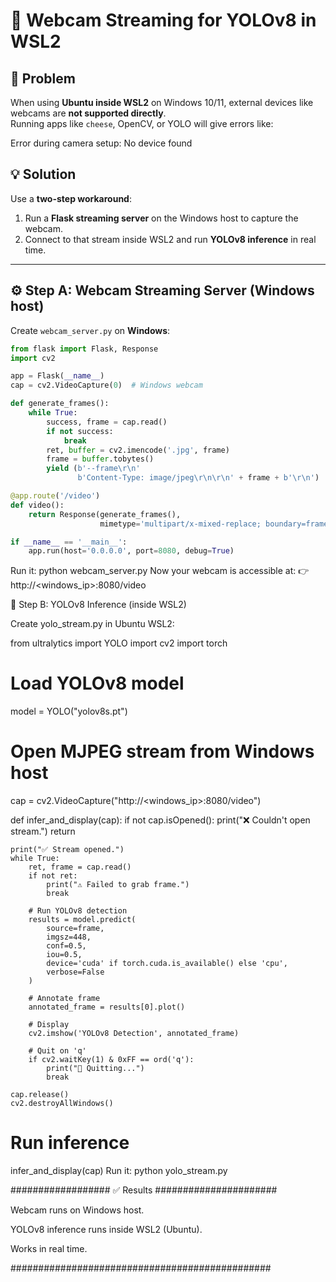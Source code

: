 # 🎥 Webcam Streaming for YOLOv8 in WSL2

## 🚨 Problem
When using **Ubuntu inside WSL2** on Windows 10/11, external devices like webcams are **not supported directly**.  
Running apps like `cheese`, OpenCV, or YOLO will give errors like:

Error during camera setup: No device found



## 💡 Solution
Use a **two-step workaround**:
1. Run a **Flask streaming server** on the Windows host to capture the webcam.
2. Connect to that stream inside WSL2 and run **YOLOv8 inference** in real time.

---

## ⚙️ Step A: Webcam Streaming Server (Windows host)
Create `webcam_server.py` on **Windows**:

```python
from flask import Flask, Response
import cv2

app = Flask(__name__)
cap = cv2.VideoCapture(0)  # Windows webcam

def generate_frames():
    while True:
        success, frame = cap.read()
        if not success:
            break
        ret, buffer = cv2.imencode('.jpg', frame)
        frame = buffer.tobytes()
        yield (b'--frame\r\n'
               b'Content-Type: image/jpeg\r\n\r\n' + frame + b'\r\n')

@app.route('/video')
def video():
    return Response(generate_frames(),
                    mimetype='multipart/x-mixed-replace; boundary=frame')

if __name__ == '__main__':
    app.run(host='0.0.0.0', port=8080, debug=True)
```
Run it:
python webcam_server.py
Now your webcam is accessible at:
👉 http://<windows_ip>:8080/video


🐧 Step B: YOLOv8 Inference (inside WSL2)

Create yolo_stream.py in Ubuntu WSL2:

from ultralytics import YOLO
import cv2
import torch

# Load YOLOv8 model
model = YOLO("yolov8s.pt")

# Open MJPEG stream from Windows host
cap = cv2.VideoCapture("http://<windows_ip>:8080/video")

def infer_and_display(cap):
    if not cap.isOpened():
        print("❌ Couldn't open stream.")
        return

    print("✅ Stream opened.")
    while True:
        ret, frame = cap.read()
        if not ret:
            print("⚠️ Failed to grab frame.")
            break

        # Run YOLOv8 detection
        results = model.predict(
            source=frame,
            imgsz=448,
            conf=0.5,
            iou=0.5,
            device='cuda' if torch.cuda.is_available() else 'cpu',
            verbose=False
        )

        # Annotate frame
        annotated_frame = results[0].plot()

        # Display
        cv2.imshow('YOLOv8 Detection', annotated_frame)

        # Quit on 'q'
        if cv2.waitKey(1) & 0xFF == ord('q'):
            print("🛑 Quitting...")
            break

    cap.release()
    cv2.destroyAllWindows()

# Run inference
infer_and_display(cap)
Run it:
python yolo_stream.py

################## ✅ Results ######################


Webcam runs on Windows host.

YOLOv8 inference runs inside WSL2 (Ubuntu).

Works in real time.

###############################################
